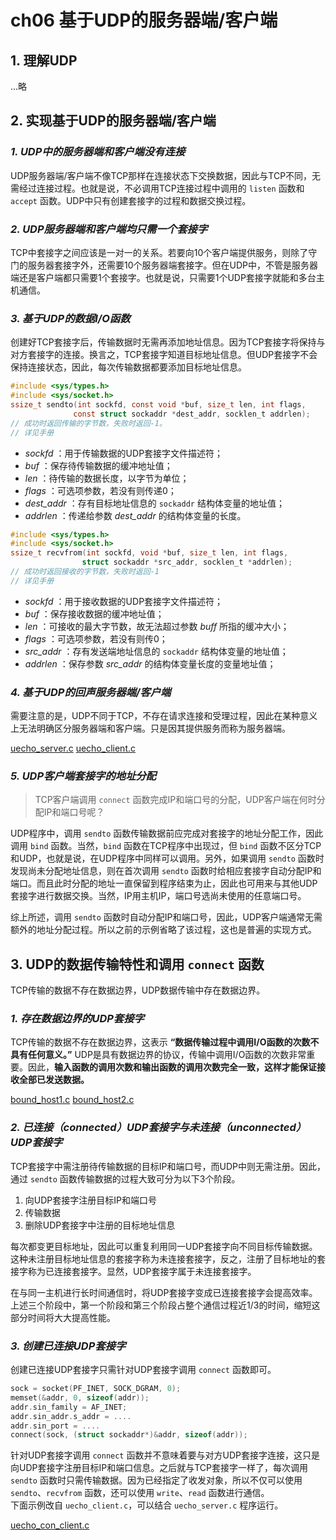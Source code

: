 # ch06 基于UDP的服务器端/客户端

## 1. 理解UDP

...略

## 2. 实现基于UDP的服务器端/客户端

### *1. UDP中的服务器端和客户端没有连接*

UDP服务器端/客户端不像TCP那样在连接状态下交换数据，因此与TCP不同，无需经过连接过程。也就是说，不必调用TCP连接过程中调用的 `listen` 函数和 `accept` 函数。UDP中只有创建套接字的过程和数据交换过程。

### *2. UDP服务器端和客户端均只需一个套接字*

TCP中套接字之间应该是一对一的关系。若要向10个客户端提供服务，则除了守门的服务器套接字外，还需要10个服务器端套接字。但在UDP中，不管是服务器端还是客户端都只需要1个套接字。也就是说，只需要1个UDP套接字就能和多台主机通信。

### *3. 基于UDP的数据I/O函数*

创建好TCP套接字后，传输数据时无需再添加地址信息。因为TCP套接字将保持与对方套接字的连接。换言之，TCP套接字知道目标地址信息。但UDP套接字不会保持连接状态，因此，每次传输数据都要添加目标地址信息。

```c
#include <sys/types.h>
#include <sys/socket.h>
ssize_t sendto(int sockfd, const void *buf, size_t len, int flags,
              const struct sockaddr *dest_addr, socklen_t addrlen);
// 成功时返回传输的字节数，失败时返回-1。
// 详见手册
```

- *sockfd* ：用于传输数据的UDP套接字文件描述符；
- *buf* ：保存待传输数据的缓冲地址值；
- *len* ：待传输的数据长度，以字节为单位；
- *flags* ：可选项参数，若没有则传递0；
- *dest_addr* ：存有目标地址信息的 `sockaddr` 结构体变量的地址值；
- *addrlen* ：传递给参数 *dest_addr* 的结构体变量的长度。

```c
#include <sys/types.h>
#include <sys/socket.h>
ssize_t recvfrom(int sockfd, void *buf, size_t len, int flags,
                struct sockaddr *src_addr, socklen_t *addrlen);
// 成功时返回接收的字节数，失败时返回-1
// 详见手册
```

- *sockfd* ：用于接收数据的UDP套接字文件描述符；
- *buf* ：保存接收数据的缓冲地址值；
- *len* ：可接收的最大字节数，故无法超过参数 *buff* 所指的缓冲大小；
- *flags* ：可选项参数，若没有则传0；
- *src_addr* ：存有发送端地址信息的 `sockaddr` 结构体变量的地址值；
- *addrlen* ：保存参数 *src_addr* 的结构体变量长度的变量地址值；

### *4. 基于UDP的回声服务器端/客户端*

需要注意的是，UDP不同于TCP，不存在请求连接和受理过程，因此在某种意义上无法明确区分服务器端和客户端。只是因其提供服务而称为服务器端。

[uecho_server.c](./uecho_server.c) [uecho_client.c](./uecho_client.c)

### *5. UDP客户端套接字的地址分配*

> TCP客户端调用 `connect` 函数完成IP和端口号的分配，UDP客户端在何时分配IP和端口号呢？

UDP程序中，调用 `sendto` 函数传输数据前应完成对套接字的地址分配工作，因此调用 `bind` 函数。当然，`bind` 函数在TCP程序中出现过，但 `bind` 函数不区分TCP和UDP，也就是说，在UDP程序中同样可以调用。另外，如果调用 `sendto` 函数时发现尚未分配地址信息，则在首次调用 `sendto` 函数时给相应套接字自动分配IP和端口。而且此时分配的地址一直保留到程序结束为止，因此也可用来与其他UDP套接字进行数据交换。当然，IP用主机IP，端口号选尚未使用的任意端口号。  

综上所述，调用 `sendto` 函数时自动分配IP和端口号，因此，UDP客户端通常无需额外的地址分配过程。所以之前的示例省略了该过程，这也是普遍的实现方式。

## 3. UDP的数据传输特性和调用 `connect` 函数

TCP传输的数据不存在数据边界，UDP数据传输中存在数据边界。

### *1. 存在数据边界的UDP套接字*

TCP传输的数据不存在数据边界，这表示 **“数据传输过程中调用I/O函数的次数不具有任何意义。”** UDP是具有数据边界的协议，传输中调用I/O函数的次数非常重要。因此，**输入函数的调用次数和输出函数的调用次数完全一致，这样才能保证接收全部已发送数据。**

[bound_host1.c](./bound_host1.c) [bound_host2.c](./bound_host2.c)

### *2. 已连接（connected）UDP套接字与未连接（unconnected）UDP套接字*

TCP套接字中需注册待传输数据的目标IP和端口号，而UDP中则无需注册。因此，通过 `sendto` 函数传输数据的过程大致可分为以下3个阶段。

1. 向UDP套接字注册目标IP和端口号
2. 传输数据
3. 删除UDP套接字中注册的目标地址信息

每次都变更目标地址，因此可以重复利用同一UDP套接字向不同目标传输数据。这种未注册目标地址信息的套接字称为未连接套接字，反之，注册了目标地址的套接字称为已连接套接字。显然，UDP套接字属于未连接套接字。
  
在与同一主机进行长时间通信时，将UDP套接字变成已连接套接字会提高效率。上述三个阶段中，第一个阶段和第三个阶段占整个通信过程近1/3的时间，缩短这部分时间将大大提高性能。

### *3. 创建已连接UDP套接字*

创建已连接UDP套接字只需针对UDP套接字调用 `connect` 函数即可。

```c
sock = socket(PF_INET, SOCK_DGRAM, 0);
memset(&addr, 0, sizeof(addr));
addr.sin_family = AF_INET;
addr.sin_addr.s_addr = ....
addr.sin_port = ....
connect(sock, (struct sockaddr*)&addr, sizeof(addr));
```

针对UDP套接字调用 `connect` 函数并不意味着要与对方UDP套接字连接，这只是向UDP套接字注册目标IP和端口信息。之后就与TCP套接字一样了，每次调用 `sendto` 函数时只需传输数据。因为已经指定了收发对象，所以不仅可以使用 `sendto`、`recvfrom` 函数，还可以使用 `write`、`read` 函数进行通信。  
下面示例改自 `uecho_client.c`，可以结合 `uecho_server.c` 程序运行。

[uecho_con_client.c](./uecho_con_client.c)
